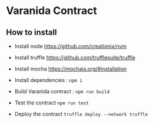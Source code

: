 # Varanida Contract

## How to install

+ Install node https://github.com/creationix/nvm    

+ Install truffle https://github.com/trufflesuite/truffle

+ Install mocha https://mochajs.org/#installation

+ Install dependencies : `npm i`

+ Build Varanida contract : `npm run build`

+ Test the contract `npm run test`

+ Deploy the contract `truffle deploy --network truffle`
